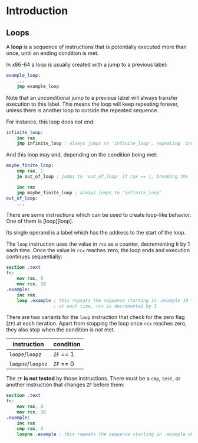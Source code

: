 # Introduction

## Loops

A **loop** is a sequence of instructions that is potentially executed more than once, until an ending condition is met.

In x86-64 a loop is usually created with a jump to a previous label:

```nasm
example_loop:
    ...
    jmp example_loop
```

Note that an unconditional jump to a previous label will always transfer execution to this label.
This means the loop will keep repeating forever, unless there is another loop to outside the repeated sequence.

For instance, this loop does not end:

```nasm
infinite_loop:
    inc rax
    jmp infinite_loop ; always jumps to 'infinite_loop', repeating 'inc rax' forever
```

And this loop may end, depending on the condition being met:

```nasm
maybe_finite_loop:
    cmp rax, 1
    je out_of_loop ; jumps to 'out_of_loop' if rax == 1, breaking the loop

    inc rax
    jmp maybe_finite_loop ; always jumps to 'infinite_loop'
out_of_loop:
    ...
```

There are some instructions which can be used to create loop-like behavior.
One of them is [loop][loop].

Its single operand is a label which has the address to the start of the loop.

The `loop` instruction uses the value in `rcx` as a counter, decrementing it by 1 each time.
Once the value in `rcx` reaches zero, the loop ends and execution continues sequentially:

```nasm
section .text
fn:
    mov rax, 0
    mov rcx, 10
.example:
    inc rax
    loop .example ; this repeats the sequence starting in .example 10 times (the value in rcx)
                  ; at each time, rcx is decremented by 1
```

There are two variants for the `loop` instruction that check for the zero flag (`ZF`) at each iteration.
Apart from stopping the loop once `rcx` reaches zero, they also stop when the condition is _not_ met.

| instruction       | condition |
|-------------------|-----------|
| `loope`/`loopz`   | `ZF` == 1 |
| `loopne`/`loopnz` | `ZF` == 0 |

The `ZF` **is not tested** by those instructions.
There must be a `cmp`, `test`, or another instruction that changes `ZF` before them:

```nasm
section .text
fn:
    mov rax, 0
    mov rcx, 10
.example:
    inc rax
    cmp rax, 3
    loopne .example ; this repeats the sequence starting in .example while rcx > 0 and rax != 3
```
